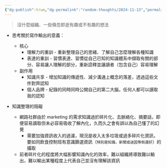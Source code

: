 ```yaml
---
{"dg-publish":true,"dg-permalink":"random-thoughts/2024-11-13","permalink":"/random-thoughts/2024-11-13/","title":"Random Thoughts"}
---
```


> 沒什麼組織、一些倏忽即逝有趣或不有趣的想法

- 思考關於寫作輸出的意義：
	- 核心
		- 理解力的重訓 - 重新整理自己的思緒、了解自己怎麼理解各種知識
		- 表達的重訓 - 習慣表達、習慣從自己已知的知識體系中擷取有關的部分、容易讓人理解的部分，重新詮釋並讓讀者（包含自己）容易理解
	- 副作用
		- 知識共享 - 增加知識的傳遞性、減少溝通上概念的落差，透過這些文件對齊認知
		- 個人品牌 - 紀錄的同時同時公開自己的第二大腦，任何人都可以讀取我的認知

- 知識整理的阻礙
	- 網路社群由於 marketing 的需求知識過於碎片化、去脈絡化、摘要話，即便容易讀取但未必容易吸收了解內化，久而久之會有誤以為自己懂了的幻覺
		- 需要加強資訊收入的過濾，現況是收入太多垃圾或過多碎片化資訊，要如同飲食控制班有意識篩選資訊（`特別是知識，新聞或迷因等倒還好`）的攝取
	- 前者碎片化的程度將大幅影響知識內化的效率，難以組織將導致難以輸出，難以輸出某種程度上代表自己並沒有理解該資訊
<!-- 
## 延伸問題
## See Also

## References
-->